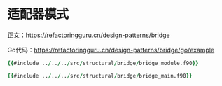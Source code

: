 # 适配器模式

正文：https://refactoringguru.cn/design-patterns/bridge

Go代码：https://refactoringguru.cn/design-patterns/bridge/go/example

```fortran
{{#include ../../../src/structural/bridge/bridge_module.f90}}
```

```fortran
{{#include ../../../src/structural/bridge/bridge_main.f90}}
```